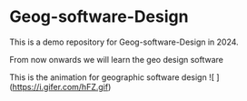 # Geog-software-Design
This is a demo repository for Geog-software-Design in 2024.

From now onwards we will learn the geo design software

This is the animation for geographic  software design 
![ ] (https://i.gifer.com/hFZ.gif)

